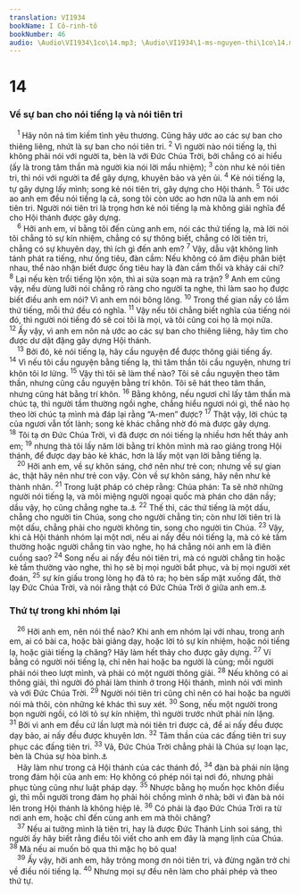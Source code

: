 ```yaml
---
translation: VI1934
bookName: I Cô-rinh-tô 
bookNumber: 46
audio: \Audio\VI1934\1co\14.mp3; \Audio\VI1934\1-ms-nguyen-thi\1co\14.mp3; \Audio\VI1934\2-ms-david-dong\1co\14.mp3
---
```


<div class="title"><h1>14</h1><h3>Về sự ban cho nói tiếng lạ và nói tiên tri</h3></div>
<span class="verse 1co_14_1"> <sup>1</sup> Hãy nôn nả tìm kiếm tình yêu thương. Cũng hãy ước ao các sự ban cho thiêng liêng, nhứt là sự ban cho nói tiên tri. </span>
<span class="verse 1co_14_2"><sup>2</sup> Vì người nào nói tiếng lạ, thì không phải nói với người ta, bèn là với Đức Chúa Trời, bởi chẳng có ai hiểu (ấy là trong tâm thần mà người kia nói lời mầu nhiệm); </span>
<span class="verse 1co_14_3"><sup>3</sup> còn như kẻ nói tiên tri, thì nói với người ta để gây dựng, khuyên bảo và yên ủi. </span>
<span class="verse 1co_14_4"><sup>4</sup> Kẻ nói tiếng lạ, tự gây dựng lấy mình; song kẻ nói tiên tri, gây dựng cho Hội thánh. </span>
<span class="verse 1co_14_5"><sup>5</sup> Tôi ước ao anh em đều nói tiếng lạ cả, song tôi còn ước ao hơn nữa là anh em nói tiên tri. Người nói tiên tri là trọng hơn kẻ nói tiếng lạ mà không giải nghĩa để cho Hội thánh được gây dựng. <br/></span>
<span class="verse 1co_14_6"> <sup>6</sup> Hỡi anh em, ví bằng tôi đến cùng anh em, nói các thứ tiếng lạ, mà lời nói tôi chẳng tỏ sự kín nhiệm, chẳng có sự thông biết, chẳng có lời tiên tri, chẳng có sự khuyên dạy, thì ích gì đến anh em? </span>
<span class="verse 1co_14_7"><sup>7</sup> Vậy, dẫu vật không linh tánh phát ra tiếng, như ống tiêu, đàn cầm: Nếu không có âm điệu phân biệt nhau, thể nào nhận biết được ống tiêu hay là đàn cầm thổi và khảy cái chi? </span>
<span class="verse 1co_14_8"><sup>8</sup> Lại nếu kèn trổi tiếng lộn xộn, thì ai sửa soạn mà ra trận? </span>
<span class="verse 1co_14_9"><sup>9</sup> Anh em cũng vậy, nếu dùng lưỡi nói chẳng rõ ràng cho người ta nghe, thì làm sao họ được biết điều anh em nói? Vì anh em nói bông lông. </span>
<span class="verse 1co_14_10"><sup>10</sup> Trong thế gian nầy có lắm thứ tiếng, mỗi thứ đều có nghĩa. </span>
<span class="verse 1co_14_11"><sup>11</sup> Vậy nếu tôi chẳng biết nghĩa của tiếng nói đó, thì người nói tiếng đó sẽ coi tôi là mọi, và tôi cũng coi họ là mọi nữa. </span>
<span class="verse 1co_14_12"><sup>12</sup> Ấy vậy, vì anh em nôn nả ước ao các sự ban cho thiêng liêng, hãy tìm cho được dư dật đặng gây dựng Hội thánh. <br/></span>
<span class="verse 1co_14_13"> <sup>13</sup> Bởi đó, kẻ nói tiếng lạ, hãy cầu nguyện để được thông giải tiếng ấy. </span>
<span class="verse 1co_14_14"><sup>14</sup> Vì nếu tôi cầu nguyện bằng tiếng lạ, thì tâm thần tôi cầu nguyện, nhưng trí khôn tôi lơ lửng. </span>
<span class="verse 1co_14_15"><sup>15</sup> Vậy thì tôi sẽ làm thế nào? Tôi sẽ cầu nguyện theo tâm thần, nhưng cũng cầu nguyện bằng trí khôn. Tôi sẽ hát theo tâm thần, nhưng cũng hát bằng trí khôn. </span>
<span class="verse 1co_14_16"><sup>16</sup> Bằng không, nếu ngươi chỉ lấy tâm thần mà chúc tạ, thì người tầm thường ngồi nghe, chẳng hiểu ngươi nói gì, thể nào họ theo lời chúc tạ mình mà đáp lại rằng “A-men” được? </span>
<span class="verse 1co_14_17"><sup>17</sup> Thật vậy, lời chúc tạ của ngươi vẫn tốt lành; song kẻ khác chẳng nhờ đó mà được gây dựng. </span>
<span class="verse 1co_14_18"><sup>18</sup> Tôi tạ ơn Đức Chúa Trời, vì đã được ơn nói tiếng lạ nhiều hơn hết thảy anh em; </span>
<span class="verse 1co_14_19"><sup>19</sup> nhưng thà tôi lấy năm lời bằng trí khôn mình mà rao giảng trong Hội thánh, để được dạy bảo kẻ khác, hơn là lấy một vạn lời bằng tiếng lạ. <br/></span>
<span class="verse 1co_14_20"> <sup>20</sup> Hỡi anh em, về sự khôn sáng, chớ nên như trẻ con; nhưng về sự gian ác, thật hãy nên như trẻ con vậy. Còn về sự khôn sáng, hãy nên như kẻ thành nhân. </span>
<span class="verse 1co_14_21"><sup>21</sup> Trong luật pháp có chép rằng: Chúa phán: Ta sẽ nhờ những người nói tiếng lạ, và môi miệng người ngoại quốc mà phán cho dân nầy; dầu vậy, họ cũng chẳng nghe ta.<a data-toggle="tooltip" data-placement="bottom" title="Es 28:11-12">⚓</a></span>
<span class="verse 1co_14_22"><sup>22</sup> Thế thì, các thứ tiếng là một dấu, chẳng cho người tin Chúa, song cho người chẳng tin; còn như lời tiên tri là một dấu, chẳng phải cho người không tin, song cho người tin Chúa. </span>
<span class="verse 1co_14_23"><sup>23</sup> Vậy, khi cả Hội thánh nhóm lại một nơi, nếu ai nấy đều nói tiếng lạ, mà có kẻ tầm thường hoặc người chẳng tin vào nghe, họ há chẳng nói anh em là điên cuồng sao? </span>
<span class="verse 1co_14_24"><sup>24</sup> Song nếu ai nấy đều nói tiên tri, mà có người chẳng tin hoặc kẻ tầm thường vào nghe, thì họ sẽ bị mọi người bắt phục, và bị mọi người xét đoán, </span>
<span class="verse 1co_14_25"><sup>25</sup> sự kín giấu trong lòng họ đã tỏ ra; họ bèn sấp mặt xuống đất, thờ lạy Đức Chúa Trời, và nói rằng thật có Đức Chúa Trời ở giữa anh em.<a data-toggle="tooltip" data-placement="bottom" title="Es 45:14">⚓</a><br/></span>
<div class="title"><h3>Thứ tự trong khi nhóm lại</h3></div>
<span class="verse 1co_14_26"> <sup>26</sup> Hỡi anh em, nên nói thể nào? Khi anh em nhóm lại với nhau, trong anh em, ai có bài ca, hoặc bài giảng dạy, hoặc lời tỏ sự kín nhiệm, hoặc nói tiếng lạ, hoặc giải tiếng lạ chăng? Hãy làm hết thảy cho được gây dựng. </span>
<span class="verse 1co_14_27"><sup>27</sup> Ví bằng có người nói tiếng lạ, chỉ nên hai hoặc ba người là cùng; mỗi người phải nói theo lượt mình, và phải có một người thông giải. </span>
<span class="verse 1co_14_28"><sup>28</sup> Nếu không có ai thông giải, thì người đó phải làm thinh ở trong Hội thánh, mình nói với mình và với Đức Chúa Trời. </span>
<span class="verse 1co_14_29"><sup>29</sup> Người nói tiên tri cũng chỉ nên có hai hoặc ba người nói mà thôi, còn những kẻ khác thì suy xét. </span>
<span class="verse 1co_14_30"><sup>30</sup> Song, nếu một người trong bọn người ngồi, có lời tỏ sự kín nhiệm, thì người trước nhứt phải nín lặng. </span>
<span class="verse 1co_14_31"><sup>31</sup> Bởi vì anh em đều cứ lần lượt mà nói tiên tri được cả, để ai nấy đều được dạy bảo, ai nấy đều được khuyên lơn. </span>
<span class="verse 1co_14_32"><sup>32</sup> Tâm thần của các đấng tiên tri suy phục các đấng tiên tri. </span>
<span class="verse 1co_14_33"><sup>33</sup> Vả, Đức Chúa Trời chẳng phải là Chúa sự loạn lạc, bèn là Chúa sự hòa bình.<a data-toggle="tooltip" data-placement="bottom" title="Ctd: bình an">⚓</a><br/> Hãy làm như trong cả Hội thánh của các thánh đồ, </span>
<span class="verse 1co_14_34"><sup>34</sup> đàn bà phải nín lặng trong đám hội của anh em: Họ không có phép nói tại nơi đó, nhưng phải phục tùng cũng như luật pháp dạy. </span>
<span class="verse 1co_14_35"><sup>35</sup> Nhược bằng họ muốn học khôn điều gì, thì mỗi người trong đám họ phải hỏi chồng mình ở nhà; bởi vì đàn bà nói lên trong Hội thánh là không hiệp lẽ. </span>
<span class="verse 1co_14_36"><sup>36</sup> Có phải là đạo Đức Chúa Trời ra từ nơi anh em, hoặc chỉ đến cùng anh em mà thôi chăng? <br/></span>
<span class="verse 1co_14_37"> <sup>37</sup> Nếu ai tưởng mình là tiên tri, hay là được Đức Thánh Linh soi sáng, thì người ấy hãy biết rằng điều tôi viết cho anh em đây là mạng lịnh của Chúa. </span>
<span class="verse 1co_14_38"><sup>38</sup> Mà nếu ai muốn bỏ qua thì mặc họ bỏ qua! <br/></span>
<span class="verse 1co_14_39"> <sup>39</sup> Ấy vậy, hỡi anh em, hãy trông mong ơn nói tiên tri, và đừng ngăn trở chi về điều nói tiếng lạ. </span>
<span class="verse 1co_14_40"><sup>40</sup> Nhưng mọi sự đều nên làm cho phải phép và theo thứ tự. <br/></span>
